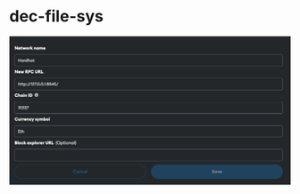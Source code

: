 # dec-file-sys
<img src="https://github.com/ShardulVanage/dec-file-sys/blob/main/Screenshot%202023-04-16%20at%201.51.02%20PM.png"/>
